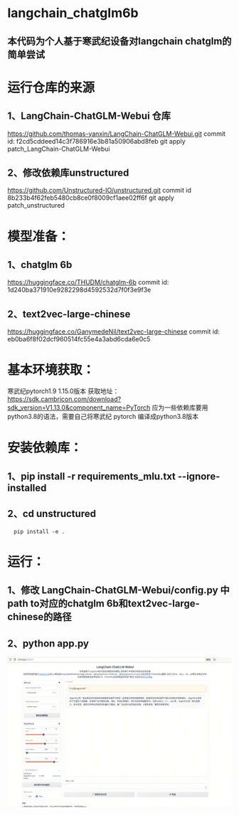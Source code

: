 # langchain_chatglm6b

## 本代码为个人基于寒武纪设备对langchain chatglm的简单尝试

# 运行仓库的来源

## 1、LangChain-ChatGLM-Webui 仓库
   https://github.com/thomas-yanxin/LangChain-ChatGLM-Webui.git
   commit id: f2cd5cddeed14c3f786916e3b81a50906abd8feb
   git apply patch_LangChain-ChatGLM-Webui

## 2、修改依赖库unstructured
   https://github.com/Unstructured-IO/unstructured.git
   commit id 8b233b4f62feb5480cb8ce0f8009cf1aee02ff6f
   git apply patch_unstructured


# 模型准备：
## 1、chatglm 6b
   https://huggingface.co/THUDM/chatglm-6b
   commit id: 1d240ba371910e9282298d4592532d7f0f3e9f3e
## 2、text2vec-large-chinese
   https://huggingface.co/GanymedeNil/text2vec-large-chinese
   commit id: eb0ba6f8f02dcf960514fc55e4a3abd6cda6e0c5

# 基本环境获取：
   寒武纪pytorch1.9 1.15.0版本
   获取地址：https://sdk.cambricon.com/download?sdk_version=V1.13.0&component_name=PyTorch
   应为一些依赖库要用python3.8的语法，需要自己将寒武纪 pytorch 编译成python3.8版本


# 安装依赖库：
## 1、pip install -r requirements_mlu.txt --ignore-installed
## 2、cd unstructured
      pip install -e .


# 运行：
## 1、修改 LangChain-ChatGLM-Webui/config.py 中path to对应的chatglm 6b和text2vec-large-chinese的路径
## 2、python app.py

![demo](demo_image/demo.png)
